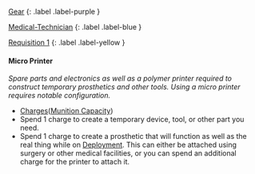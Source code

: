 
[Gear](Game/Gear-List)
{: .label .label-purple }

[Medical-Technician](Game/Blocks/Medical-Technician)
{: .label .label-blue }

[Requisition 1](Game/Deployment#Requisition)
{: .label .label-yellow }
#### Micro Printer
*Spare parts and electronics as well as a polymer printer required to construct temporary prosthetics and other tools. Using a micro printer requires notable configuration.*
* [Charges](Game/Core/Gear#Charges)([Munition Capacity](Game/Additional-Attributes#Munition%20Capacity))
* Spend 1 charge to create a temporary device, tool, or other part you need.
* Spend 1 charge to create a prosthetic that will function as well as the real thing while on [Deployment](Game/Deployment). This can either be attached using surgery or other medical facilities, or you can spend an additional charge for the printer to attach it.

